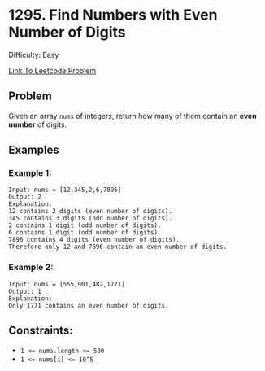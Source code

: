 # 1295. Find Numbers with Even Number of Digits
Difficulty: Easy

[Link To Leetcode Problem](https://leetcode.com/problems/find-numbers-with-even-number-of-digits/)

## Problem
Given an array `nums` of integers, return how many of them contain an **even number** of digits.

## Examples
### Example 1:
```
Input: nums = [12,345,2,6,7896]
Output: 2
Explanation: 
12 contains 2 digits (even number of digits). 
345 contains 3 digits (odd number of digits). 
2 contains 1 digit (odd number of digits). 
6 contains 1 digit (odd number of digits). 
7896 contains 4 digits (even number of digits). 
Therefore only 12 and 7896 contain an even number of digits.
```
### Example 2:
```
Input: nums = [555,901,482,1771]
Output: 1 
Explanation: 
Only 1771 contains an even number of digits.
```

## Constraints:
- `1 <= nums.length <= 500`
- `1 <= nums[i] <= 10^5`